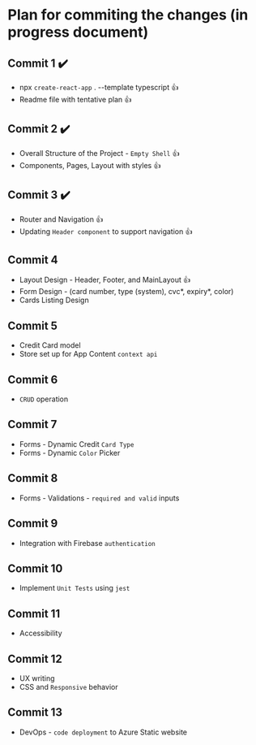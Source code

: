 # Plan for commiting the changes (in progress document)

## Commit 1 :heavy_check_mark:

- npx `create-react-app` . --template typescript :thumbsup:
- Readme file with tentative plan :thumbsup:

## Commit 2 :heavy_check_mark:
- Overall Structure of the Project - `Empty Shell` :thumbsup:
- Components, Pages, Layout with styles :thumbsup:

## Commit 3 :heavy_check_mark:
-  Router and Navigation :thumbsup:
-  Updating `Header component` to support navigation :thumbsup:

## Commit 4
-  Layout Design - Header, Footer, and MainLayout :thumbsup:
-  Form Design - (card number, type (system), cvc*, expiry*, color)
-  Cards Listing Design

## Commit 5
-  Credit Card model
-  Store set up for App Content `context api`

## Commit 6
-  `CRUD` operation

## Commit 7
-  Forms - Dynamic Credit `Card Type`
-  Forms - Dynamic `Color` Picker

## Commit 8
-  Forms - Validations - `required and valid` inputs

## Commit 9
-  Integration with Firebase `authentication`

## Commit 10
-  Implement `Unit Tests` using `jest`

## Commit 11
-  Accessibility

## Commit 12
-  UX writing
-  CSS and `Responsive` behavior 

## Commit 13
-  DevOps - `code deployment` to Azure Static website